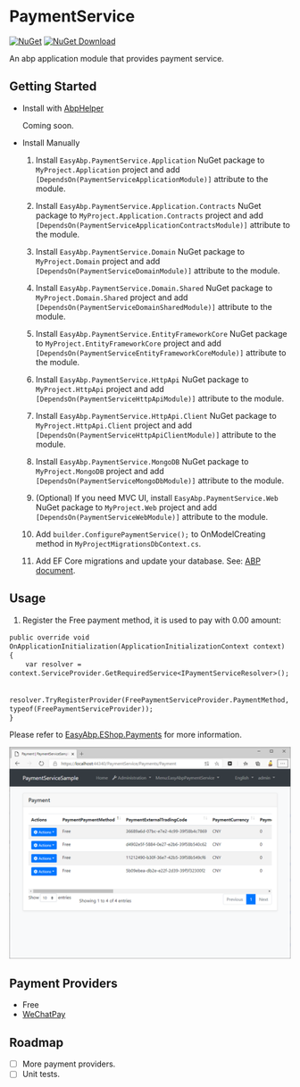 # PaymentService

[![NuGet](https://img.shields.io/nuget/v/EasyAbp.PaymentService.Domain.Shared.svg?style=flat-square)](https://www.nuget.org/packages/EasyAbp.PaymentService.Domain.Shared)
[![NuGet Download](https://img.shields.io/nuget/dt/EasyAbp.PaymentService.Domain.Shared.svg?style=flat-square)](https://www.nuget.org/packages/EasyAbp.PaymentService.Domain.Shared)

An abp application module that provides payment service.

## Getting Started

* Install with [AbpHelper](https://github.com/EasyAbp/AbpHelper.GUI)

    Coming soon.

* Install Manually

    1. Install `EasyAbp.PaymentService.Application` NuGet package to `MyProject.Application` project and add `[DependsOn(PaymentServiceApplicationModule)]` attribute to the module.

    1. Install `EasyAbp.PaymentService.Application.Contracts` NuGet package to `MyProject.Application.Contracts` project and add `[DependsOn(PaymentServiceApplicationContractsModule)]` attribute to the module.

    1. Install `EasyAbp.PaymentService.Domain` NuGet package to `MyProject.Domain` project and add `[DependsOn(PaymentServiceDomainModule)]` attribute to the module.

    1. Install `EasyAbp.PaymentService.Domain.Shared` NuGet package to `MyProject.Domain.Shared` project and add `[DependsOn(PaymentServiceDomainSharedModule)]` attribute to the module.

    1. Install `EasyAbp.PaymentService.EntityFrameworkCore` NuGet package to `MyProject.EntityFrameworkCore` project and add `[DependsOn(PaymentServiceEntityFrameworkCoreModule)]` attribute to the module.

    1. Install `EasyAbp.PaymentService.HttpApi` NuGet package to `MyProject.HttpApi` project and add `[DependsOn(PaymentServiceHttpApiModule)]` attribute to the module.

    1. Install `EasyAbp.PaymentService.HttpApi.Client` NuGet package to `MyProject.HttpApi.Client` project and add `[DependsOn(PaymentServiceHttpApiClientModule)]` attribute to the module.

    1. Install `EasyAbp.PaymentService.MongoDB` NuGet package to `MyProject.MongoDB` project and add `[DependsOn(PaymentServiceMongoDbModule)]` attribute to the module.

    1. (Optional) If you need MVC UI, install `EasyAbp.PaymentService.Web` NuGet package to `MyProject.Web` project and add `[DependsOn(PaymentServiceWebModule)]` attribute to the module.

    1. Add `builder.ConfigurePaymentService();` to OnModelCreating method in `MyProjectMigrationsDbContext.cs`.

    1. Add EF Core migrations and update your database. See: [ABP document](https://docs.abp.io/en/abp/latest/Tutorials/Part-1?UI=MVC#add-new-migration-update-the-database).

## Usage

1. Register the Free payment method, it is used to pay with 0.00 amount:
```
public override void OnApplicationInitialization(ApplicationInitializationContext context)
{
    var resolver = context.ServiceProvider.GetRequiredService<IPaymentServiceResolver>();

    resolver.TryRegisterProvider(FreePaymentServiceProvider.PaymentMethod, typeof(FreePaymentServiceProvider));
}
```

Please refer to [EasyAbp.EShop.Payments](https://github.com/EasyAbp/EShop/tree/dev/modules/EasyAbp.EShop.Payments) for more information.

![Payment](docs/images/Payment.png)

## Payment Providers

* Free
* [WeChatPay](docs/WeChatPay/README.md)

## Roadmap

- [ ] More payment providers.
- [ ] Unit tests.
